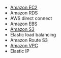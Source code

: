 - [Amazon EC2](Amazon%20EC2.md)
- Amazon RDS
- AWS direct connect
- Amazon EBS
- [Amazon S3](Amazon%20S3.md)
- Elastic load balancing
- Amazon Route S3
- [Amazon VPC](Amazon%20VPC.md)
- Elastic IP